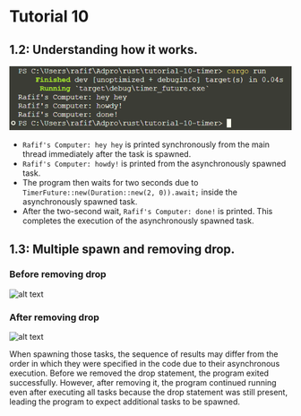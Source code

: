 # Tutorial 10

## 1.2: Understanding how it works.

![alt text](images/image.png)

- `Rafif's Computer: hey hey` is printed synchronously from the main thread immediately after the task is spawned.
- `Rafif's Computer: howdy!` is printed from the asynchronously spawned task.
- The program then waits for two seconds due to `TimerFuture::new(Duration::new(2, 0)).await;` inside the asynchronously spawned task.
- After the two-second wait, `Rafif's Computer: done!` is printed. This completes the execution of the asynchronously spawned task.

## 1.3: Multiple spawn and removing drop.

### Before removing drop
![alt text](image.png)

### After removing drop
![alt text](image.png)

When spawning those tasks, the sequence of results may differ from the order in which they were specified in the code due to their asynchronous execution. Before we removed the drop statement, the program exited successfully. However, after removing it, the program continued running even after executing all tasks because the drop statement was still present, leading the program to expect additional tasks to be spawned.
